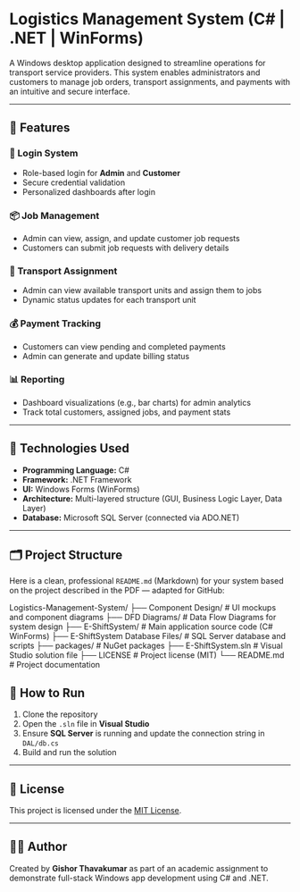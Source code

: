 # Logistics Management System (C# | .NET | WinForms)

A Windows desktop application designed to streamline operations for transport service providers. This system enables administrators and customers to manage job orders, transport assignments, and payments with an intuitive and secure interface.

---

## 🚀 Features

### 🔐 Login System
- Role-based login for **Admin** and **Customer**
- Secure credential validation
- Personalized dashboards after login

### 📦 Job Management
- Admin can view, assign, and update customer job requests
- Customers can submit job requests with delivery details

### 🚛 Transport Assignment
- Admin can view available transport units and assign them to jobs
- Dynamic status updates for each transport unit

### 💰 Payment Tracking
- Customers can view pending and completed payments
- Admin can generate and update billing status

### 📊 Reporting
- Dashboard visualizations (e.g., bar charts) for admin analytics
- Track total customers, assigned jobs, and payment stats

---

## 🧱 Technologies Used

- **Programming Language:** C#
- **Framework:** .NET Framework
- **UI:** Windows Forms (WinForms)
- **Architecture:** Multi-layered structure (GUI, Business Logic Layer, Data Layer)
- **Database:** Microsoft SQL Server (connected via ADO.NET)

---

## 🗂️ Project Structure

Here is a clean, professional `README.md` (Markdown) for your system based on the project described in the PDF — adapted for GitHub:

Logistics-Management-System/
├── Component Design/              # UI mockups and component diagrams
├── DFD Diagrams/                  # Data Flow Diagrams for system design
├── E-ShiftSystem/                 # Main application source code (C# WinForms)
├── E-ShiftSystem Database Files/ # SQL Server database and scripts
├── packages/                      # NuGet packages
├── E-ShiftSystem.sln             # Visual Studio solution file
├── LICENSE                        # Project license (MIT)
└── README.md                      # Project documentation


## 🧪 How to Run

1. Clone the repository
2. Open the `.sln` file in **Visual Studio**
3. Ensure **SQL Server** is running and update the connection string in `DAL/db.cs`
4. Build and run the solution

---

## 📌 License

This project is licensed under the [MIT License](LICENSE).

---

## 👨‍💻 Author

Created by **Gishor Thavakumar** as part of an academic assignment to demonstrate full-stack Windows app development using C# and .NET.
